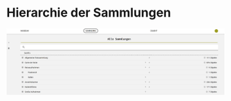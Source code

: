 # Hierarchie der Sammlungen

![Sammlungshierarchie](../../assets/musdb/collections/collection_hierarchy.jpg "Sammlungshierarchie")